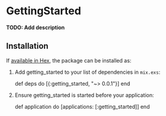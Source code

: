 # GettingStarted

**TODO: Add description**

## Installation

If [available in Hex](https://hex.pm/docs/publish), the package can be installed as:

  1. Add getting_started to your list of dependencies in `mix.exs`:

        def deps do
          [{:getting_started, "~> 0.0.1"}]
        end

  2. Ensure getting_started is started before your application:

        def application do
          [applications: [:getting_started]]
        end

